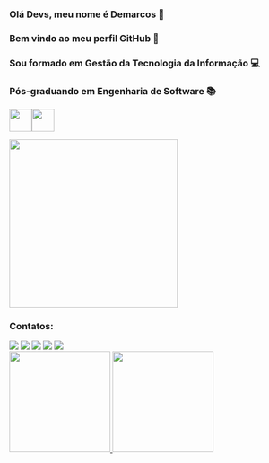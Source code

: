 ### Olá Devs, meu nome é Demarcos 🧒
### Bem vindo ao meu perfil GitHub 👋
### Sou formado em Gestão da Tecnologia da Informação 💻
### Pós-graduando em Engenharia de Software 📚

<img src="https://cdn.jsdelivr.net/gh/devicons/devicon/icons/git/git-original.svg" width="40" height="40"/><img src="https://cdn.jsdelivr.net/gh/devicons/devicon/icons/centos/centos-original.svg" width="40" height="40"/>

<img src="https://i2.paste.pics/FMNK9.png" width="300" height="300"/>

### Contatos:

<div>
<a href="https://www.youtube.com/seu-canal-youtube-aqui" target="_blank"><img src="https://img.shields.io/badge/YouTube-FF0000?style=for-the-badge&logo=youtube&logoColor=white" target="_blank"></a>
<a href="https://instagram.com/alandemarcos" target="_blank"><img src="https://img.shields.io/badge/-Instagram-%23E4405F?style=for-the-badge&logo=instagram&logoColor=white" target="_blank"></a>
<a href="https://www.twitch.tv/seu-usuário-aqui" target="_blank"><img src="https://img.shields.io/badge/Twitch-9146FF?style=for-the-badge&logo=twitch&logoColor=white" target="_blank"></a>
<a href = "mailto:alandemarcos.ti@gmail.com"><img src="https://img.shields.io/badge/Gmail-D14836?style=for-the-badge&logo=gmail&logoColor=white" target="_blank"></a>
<a href="https://www.linkedin.com/in/alandemarcos" target="_blank"><img src="https://img.shields.io/badge/-LinkedIn-%230077B5?style=for-the-badge&logo=linkedin&logoColor=white" target="_blank"></a>   
</div>

<div>
<a href="https://github.com/alandemarcos">
<img height="180em" src="https://github-readme-stats.vercel.app/api/top-langs/?username=alandemarcos&layout=compact&langs_count=7&theme=dracula"/>
<img height="180em" src="https://github-readme-stats.vercel.app/api?username=alandemarcos&show_icons=true&theme=dracula&include_all_commits=true&count_private=true"/>
</div>
  

  



<!--
**alandemarcos/alandemarcos** is a ✨ _special_ ✨ repository because its `README.md` (this file) appears on your GitHub profile.

Here are some ideas to get you started:

- 🔭 I’m currently working on ...
- 🌱 I’m currently learning ...
- 👯 I’m looking to collaborate on ...
- 🤔 I’m looking for help with ...
- 💬 Ask me about ...
- 📫 How to reach me: ...
- 😄 Pronouns: ...
- ⚡ Fun fact: ...
-->
